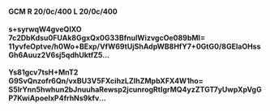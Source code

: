 #### GCM R 20/0c/400 L 20/0c/400
**s+syrwqW4gveQIXO**<br/>**7c2DbKdsu0FUAk8GgxQx0G33BfnuIWizvgcOe089bMI=**<br/>**11yvfeOptve/h0Wo+BExp/VfW69tUjShAdpWB8HfY7+0GtG0/8GElaOHssGh6Auuz2V6sj5qdhUktfZ5...**<br/><br/>
**Ys81gcv7tsH+MnT2**<br/>**G9SvQnzofr6Qn/vxBU3V5FXcihzLZIhZMpbXFX4W1ho=**<br/>**S5lrYnn5hwhun2bJnuuhaRewsp2jcunrogRtIgrMQ4yzZTGT7yUwpXpVgGP7KwiApoeIxP4frhNs9kfv...**